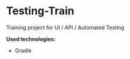 # Testing-Train

Training project for UI / API / Automated Testing

**Used technologies:**
- Gradle
